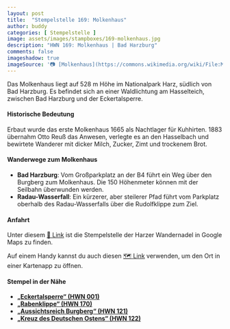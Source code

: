 ```yaml
---
layout: post
title:  "Stempelstelle 169: Molkenhaus"
author: buddy
categories: [ Stempelstelle ]
image: assets/images/stampboxes/169-molkenhaus.jpg
description: "HWN 169: Molkenhaus | Bad Harzburg"
comments: false
imageshadow: true
imageSource: '📷 [Molkenhaus](https://commons.wikimedia.org/wiki/File:Molkenhaus.jpg) von Der ursprünglich hochladende Benutzer war <a href="https://en.wikipedia.org/wiki/de:User:Hejkal" class="extiw" title="w:de:User:Hejkal">Hejkal</a> in der <a href="https://en.wikipedia.org/wiki/de:" class="extiw" title="w:de:">Wikipedia auf Deutsch</a> unter Lizenz [CC BY-SA 2.0 de](https://creativecommons.org/licenses/by-sa/2.0/de/deed.en)'
---
```


Das Molkenhaus liegt auf 528 m Höhe im Nationalpark Harz, südlich von Bad Harzburg. Es befindet sich an einer Waldlichtung am Hasselteich, zwischen Bad Harzburg und der Eckertalsperre. 

#### Historische Bedeutung

Erbaut wurde das erste Molkenhaus 1665 als Nachtlager für Kuhhirten. 1883 übernahm Otto Reuß das Anwesen, verlegte es an den Hasselbach und bewirtete Wanderer mit dicker Milch, Zucker, Zimt und trockenem Brot. 

#### Wanderwege zum Molkenhaus

- **Bad Harzburg**: Vom Großparkplatz an der B4 führt ein Weg über den Burgberg zum Molkenhaus. Die 150 Höhenmeter können mit der Seilbahn überwunden werden. 
- **Radau-Wasserfall**: Ein kürzerer, aber steilerer Pfad führt vom Parkplatz oberhalb des Radau-Wasserfalls über die Rudolfklippe zum Ziel. 

#### Anfahrt

Unter diesem [📍 Link](https://www.google.com/maps/dir/?api=1&origin=&destination=51.85568%2C%2010.57310) ist die Stempelstelle der Harzer Wandernadel in Google Maps zu finden.

<div class="android-only">
  Auf einem Handy kannst du auch diesen 
  <a href="geo:51.85568,10.57310">🗺️ Link</a> 
  verwenden, um den Ort in einer Kartenapp zu öffnen.
  <p></p>
</div>

#### Stempel in der Nähe

- [**„Eckertalsperre“ (HWN 001)**](/stempelstelle-1-eckertalsperre-staumauer)
- [**„Rabenklippe“ (HWN 170)**](/stempelstelle-170-rabenklippe)
- [**„Aussichtsreich Burgberg“ (HWN 121)**](/stempelstelle-121-aussichtsreich-burgberg)
- [**„Kreuz des Deutschen Ostens“ (HWN 122)**](/stempelstelle-122-kreuz-des-deutschen-ostens)

